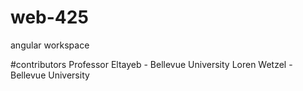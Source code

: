 # web-425
angular workspace

#contributors 
Professor Eltayeb - Bellevue University
Loren Wetzel - Bellevue University 
